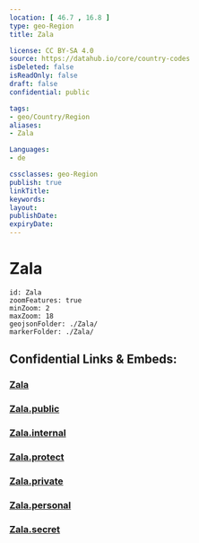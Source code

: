 ```yaml
---
location: [ 46.7 , 16.8 ] 
type: geo-Region
title: Zala

license: CC BY-SA 4.0
source: https://datahub.io/core/country-codes
isDeleted: false
isReadOnly: false
draft: false
confidential: public

tags:
- geo/Country/Region
aliases:
- Zala

Languages:
- de

cssclasses: geo-Region
publish: true
linkTitle: 
keywords: 
layout: 
publishDate: 
expiryDate: 
---
```


# Zala

```leaflet
id: Zala
zoomFeatures: true 
minZoom: 2 
maxZoom: 18
geojsonFolder: ./Zala/
markerFolder: ./Zala/
```


## Confidential Links & Embeds: 

### [Zala](/_Standards/Earth/Continent/Europe/Europe~East/Hungary/Counties~Hungary/Zala.md) 

### [Zala.public](/_public/Earth/Continent/Europe/Europe~East/Hungary/Counties~Hungary/Zala.public.md) 

### [Zala.internal](/_internal/Earth/Continent/Europe/Europe~East/Hungary/Counties~Hungary/Zala.internal.md) 

### [Zala.protect](/_protect/Earth/Continent/Europe/Europe~East/Hungary/Counties~Hungary/Zala.protect.md) 

### [Zala.private](/_private/Earth/Continent/Europe/Europe~East/Hungary/Counties~Hungary/Zala.private.md) 

### [Zala.personal](/_personal/Earth/Continent/Europe/Europe~East/Hungary/Counties~Hungary/Zala.personal.md) 

### [Zala.secret](/_secret/Earth/Continent/Europe/Europe~East/Hungary/Counties~Hungary/Zala.secret.md)

